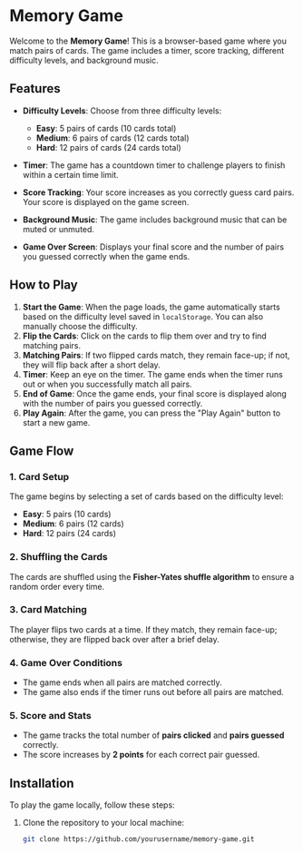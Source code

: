 # Memory Game

Welcome to the **Memory Game**! This is a browser-based game where you match pairs of cards. The game includes a timer, score tracking, different difficulty levels, and background music.

## Features

- **Difficulty Levels**: Choose from three difficulty levels:
  - **Easy**: 5 pairs of cards (10 cards total)
  - **Medium**: 6 pairs of cards (12 cards total)
  - **Hard**: 12 pairs of cards (24 cards total)
  
- **Timer**: The game has a countdown timer to challenge players to finish within a certain time limit.
- **Score Tracking**: Your score increases as you correctly guess card pairs. Your score is displayed on the game screen.
- **Background Music**: The game includes background music that can be muted or unmuted.
- **Game Over Screen**: Displays your final score and the number of pairs you guessed correctly when the game ends.

## How to Play

1. **Start the Game**: When the page loads, the game automatically starts based on the difficulty level saved in `localStorage`. You can also manually choose the difficulty.
2. **Flip the Cards**: Click on the cards to flip them over and try to find matching pairs.
3. **Matching Pairs**: If two flipped cards match, they remain face-up; if not, they will flip back after a short delay.
4. **Timer**: Keep an eye on the timer. The game ends when the timer runs out or when you successfully match all pairs.
5. **End of Game**: Once the game ends, your final score is displayed along with the number of pairs you guessed correctly.
6. **Play Again**: After the game, you can press the "Play Again" button to start a new game.

## Game Flow

### 1. **Card Setup**
The game begins by selecting a set of cards based on the difficulty level:
- **Easy**: 5 pairs (10 cards)
- **Medium**: 6 pairs (12 cards)
- **Hard**: 12 pairs (24 cards)

### 2. **Shuffling the Cards**
The cards are shuffled using the **Fisher-Yates shuffle algorithm** to ensure a random order every time.

### 3. **Card Matching**
The player flips two cards at a time. If they match, they remain face-up; otherwise, they are flipped back over after a brief delay.

### 4. **Game Over Conditions**
- The game ends when all pairs are matched correctly.
- The game also ends if the timer runs out before all pairs are matched.

### 5. **Score and Stats**
- The game tracks the total number of **pairs clicked** and **pairs guessed** correctly.
- The score increases by **2 points** for each correct pair guessed.

## Installation

To play the game locally, follow these steps:

1. Clone the repository to your local machine:
   ```bash
   git clone https://github.com/yourusername/memory-game.git


